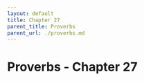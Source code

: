 ```yaml
---
layout: default
title: Chapter 27
parent_title: Proverbs
parent_url: ./proverbs.md
---
```


# Proverbs - Chapter 27
